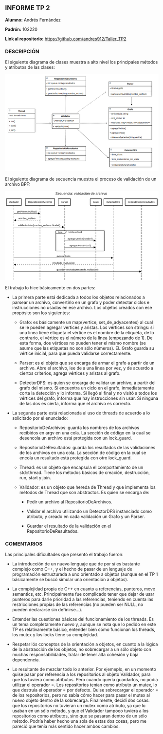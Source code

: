 ## **INFORME TP 2**

**Alumno:** Andrés Fernández

**Padrón:** 102220

**Link al repositorio:** https://github.com/andres912/Taller_TP2

### **DESCRIPCIÓN**


El siguiente diagrama de clases muestra a alto nivel los principales métodos y atributos de las clases:

![Captura](capturas/diagramaDeClases.png)

El siguiente diagrama de secuencia muestra el proceso de validación de un archivo BPF:

![Captura](capturas/diagramaDeSecuencia.png)

El trabajo lo hice básicamente en dos partes:

* La primera parte está dedicada a todos los objetos relacionados a parsear un archivo, convertirlo en un grafo y poder detectar ciclos e instrucciones no usadas en ese archivo. Los objetos creados con ese propósito son los siguientes:

	- Grafo: es básicamente un map(vertice, set_de_adyacentes) al cual se le pueden agregar vertices y aristas. Los vértices son strings: si una línea tiene etiqueta el vértice es el nombre de la etiqueta, de lo contrario, el vértice es el número de la línea (empezando de 1). De esta forma, dos vértices no pueden tener el mismo nombre (se asume que las etiquetas no son sólo números). EL Grafo guarda su vértice inicial, para que pueda validarse correctamente.

	- Parser: es el objeto que se encarga de armar el grafo a partir de un archivo. Abre el archivo, lee de a una línea por vez, y de acuerdo a ciertos criterios, agrega vértices y aristas al grafo.

	- DetectorDFS: es quien se encarga de validar un archivo, a partir del grafo del mismo. Si encuentra un ciclo en el grafo, inmediatamente corta la detección y lo informa. Si llegó al final y no visitó a todos los vértices del grafo, informa que hay instrucciones sin usar. Si ninguna de las dos es cierta, informa que el archivo es correcto.

* La segunda parte está relacionada al uso de threads de acuerdo a lo solicitado por el enunciado:

	- RepositorioDeArchivos: guarda los nombres de los archivos recibidos en argv en una cola. La sección de código en la cual se desencola un archivo está protegida con un lock_guard.

	- RepositorioDeResultados: guarda los resultados de las validaciones de los archivos en una cola. La sección de código en la cual se encola un resultado está protegida con otro lock_guard.

	- Thread: es un objeto que encapsula el comportamiento de un std::thread. Tiene los métodos básicos de creación, destrucción, run, start y join.

	- Validador: es un objeto que hereda de Thread y que implementa los métodos de Thread que son abstractos. Es quien se encarga de:

		* Pedir un archivo al RepositorioDeArchivos.

		* Validar el archivo utilizando un DetectorDFS instanciado como atributo, y creado en cada validación un Grafo y un Parser.

		* Guardar el resultado de la validación en el RepositorioDeResultados.

### **COMENTARIOS**

Las principales dificultades que presentó el trabajo fueron:

* La introducción de un nuevo lenguaje que de por sí es bastante complejo como C++, y el hecho de pasar de un lenguaje de programación estructurada a uno orientado a objetos (aunque en el TP 1 básicamente se buscó simular una orientación a objetos).

* La complejidad propia de C++ en cuanto a referencias, punteros, move semantics, etc. Principalmente fue complicado tener que dejar de usar punteros para darle prioridad a las referencias, teniendo en cuenta las restricciones propias de las referencias (no pueden ser NULL, no pueden declararse sin definirse...).

* Entender las cuestiones básicas del funcionamiento de los threads. Es un tema completamente nuevo y, aunque se nota que lo pedido en este TP es relativamente básico, entender bien cómo funcionan los threads, los mutex y los locks tiene su complejidad.

* Respetar lós conceptos de la orientación a objetos, en cuanto a la lógica de la abstracción de los objetos, no sobrecargar a un sólo objeto con muchas responsabilidades, tratar de tener alta cohesión y baja dependencia.

* Lo resultante de mezclar todo lo anterior. Por ejemeplo, en un momento quise pasar por referencia a los repositorios al objeto Validador, para que los tuviera como atributos. Pero cuando quería guardarlos, no podía utilizar el operador =. Los repositorios tenían como atributo un mutex, lo que destruía el operador = por defecto. Quise sobrecargar el operador = de los repositorios, pero no sabía cómo hacer para pasar el mutex al nuevo objeto dentro de la sobrecarga. Finalmente, decidí dos cosas: que los repositorios no tuvieran un mutex como atributo, ya que lo usaban en un sólo método, y que el Validador tampoco tuviera a los repositorios como atributos, sino que se pasaran dentro de un sólo método. Podría haber hecho una sola de estas dos cosas, pero me pareció que tenía más sentido hacer ambos cambios.




